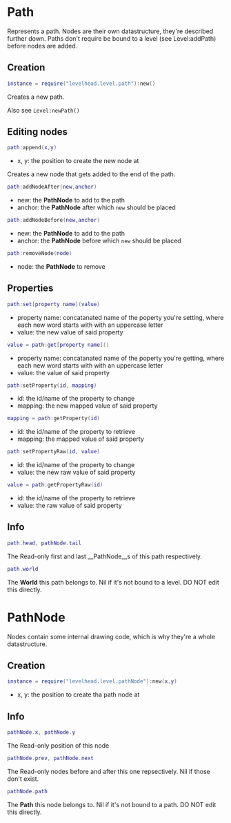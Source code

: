 # Path

Represents a path.
Nodes are their own datastructure, they're described further down.
Paths don't require be bound to a level (see Level:addPath) before nodes are added.

## Creation

```Lua
instance = require("levelhead.level.path"):new()
```
Creates a new path.

Also see `Level:newPath()`

## Editing nodes

```Lua
path:append(x,y)
```
- x, y: the position to create the new node at

Creates a new node that gets added to the end of the path.

```Lua
path:addNodeAfter(new,anchor)
```
- new: the __PathNode__ to add to the path
- anchor: the __PathNode__ after which `new` should be placed

```Lua
path:addNodeBefore(new,anchor)
```
- new: the __PathNode__ to add to the path
- anchor: the __PathNode__ before which `new` should be placed

```Lua
path:removeNode(node)
```
- node: the __PathNode__ to remove

## Properties

```Lua
path:set[property name](value)
```
- property name: concatanated name of the poperty you're setting, where each new word starts with with an uppercase letter
- value: the new value of said property

```Lua
value = path:get[property name]()
```
- property name: concatanated name of the poperty you're getting, where each new word starts with with an uppercase letter
- value: the value of said property

```Lua
path:setProperty(id, mapping)
```
- id: the id/name of the property to change
- mapping: the new mapped value of said property

```Lua
mapping = path:getProperty(id)
```
- id: the id/name of the property to retrieve
- mapping: the mapped value of said property

```Lua
path:setPropertyRaw(id, value)
```
- id: the id/name of the property to change
- value: the new raw value of said property

```Lua
value = path:getPropertyRaw(id)
```
- id: the id/name of the property to retrieve
- value: the raw value of said property

## Info

```Lua
path.head, pathNode.tail
```
The Read-only first and last __PathNode__s of this path respectively.

```Lua
path.world
```
The __World__ this path belongs to. Nil if it's not bound to a level. DO NOT edit this directly.

# PathNode

Nodes contain some internal drawing code, which is why they're a whole datastructure.

## Creation

```Lua
instance = require("levelhead.level.pathNode"):new(x,y)
```
- x, y: the position to create tha path node at

## Info

```Lua
pathNode.x, pathNode.y
```
The Read-only position of this node

```Lua
pathNode.prev, pathNode.next
```
The Read-only nodes before and after this one repsectively. Nil if those don't exist.

```Lua
pathNode.path
```
The __Path__ this node belongs to. Nil if it's not bound to a path. DO NOT edit this directly.
